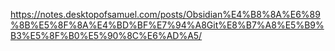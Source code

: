 https://notes.desktopofsamuel.com/posts/Obsidian%E4%B8%8A%E6%89%8B%E5%8F%8A%E4%BD%BF%E7%94%A8Git%E8%B7%A8%E5%B9%B3%E5%8F%B0%E5%90%8C%E6%AD%A5/